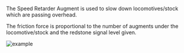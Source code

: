 The Speed Retarder Augment is used to slow down locomotives/stock which are passing overhead.

The friction force is proportional to the number of augments under the locomotive/stock and the redstone signal level given.

![example](immersiverailroading:wiki/images/speedretarder.png)